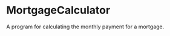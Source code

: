 MortgageCalculator
==================

A program for calculating the monthly payment for a mortgage.
